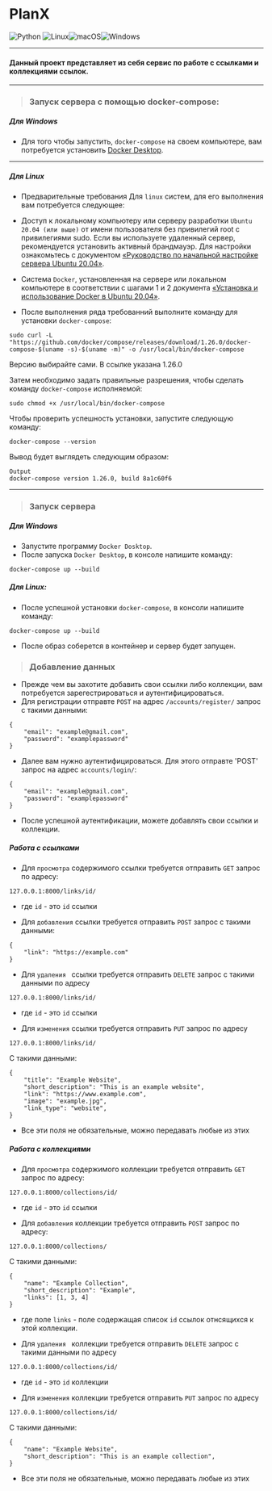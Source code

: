 # PlanX

![Python](https://img.shields.io/badge/python-3670A0?style=for-the-badge&logo=python&logoColor=ffdd54)
![Linux](https://img.shields.io/badge/Linux-FCC624?style=for-the-badge&logo=linux&logoColor=black)![macOS](https://img.shields.io/badge/mac%20os-000000?style=for-the-badge&logo=macos&logoColor=F0F0F0)![Windows](https://img.shields.io/badge/Windows-0078D6?style=for-the-badge&logo=windows&logoColor=white)
___
#### Данный проект представляет из себя сервис по работе с ссылками и коллекциями ссылок. 
___
>### Запуск сервера с помощью docker-compose:
##### Для Windows
* Для того чтобы запустить, `docker-compose` на своем компьютере, вам потребуется установить [Docker Desktop](https://www.docker.com/products/docker-desktop/).
___
##### Для Linux
* Предварительные требования Для `linux` систем, для его выполнения вам потребуется следующее:

* Доступ к локальному компьютеру или серверу разработки `Ubuntu 20.04 (или выше)` от имени пользователя без привилегий root с привилегиями sudo. Если вы используете удаленный сервер, рекомендуется установить активный брандмауэр. Для настройки ознакомьтесь с документом [«Руководство по начальной настройке сервера Ubuntu 20.04»](https://www.digitalocean.com/community/tutorials/initial-server-setup-with-ubuntu-20-04).
* Система `Docker`, установленная на сервере или локальном компьютере в соответствии с шагами 1 и 2 документа [«Установка и использование Docker в Ubuntu 20.04»](https://www.digitalocean.com/community/tutorials/how-to-install-and-use-docker-on-ubuntu-20-04).

* После выполнения ряда требованний выполните команду для установки `docker-compose`:
```
sudo curl -L "https://github.com/docker/compose/releases/download/1.26.0/docker-compose-$(uname -s)-$(uname -m)" -o /usr/local/bin/docker-compose
```
Версию выбирайте сами. В ссылке указана 1.26.0

Затем необходимо задать правильные разрешения, чтобы сделать команду `docker-compose` исполняемой:

```
sudo chmod +x /usr/local/bin/docker-compose
```

Чтобы проверить успешность установки, запустите следующую команду:
```
docker-compose --version
```

Вывод будет выглядеть следующим образом:

```
Output
docker-compose version 1.26.0, build 8a1c60f6
```

___
>### Запуск сервера
##### Для Windows 
* Запустите программу `Docker Dosktop`.
* После запуска `Docker Desktop`, в консоле напишите команду:
```
docker-compose up --build
``` 
##### Для Linux:
* После успешной установки `docker-compose`, в консоли  напишите команду: 
```
docker-compose up --build
``` 
* После образ соберется в контейнер и сервер будет запущен.

>### Добавление данных
* Прежде чем вы захотите добавить свои ссылки либо коллекции, вам потребуется зарегестрироваться и аутентифицироваться.
* Для регистрации отправте `POST` на адрес `/accounts/register/` запрос с такими данными: 
```
{
    "email": "example@gmail.com",
    "password": "examplepassword"
}
```
* Далее вам нужно аутентифицироваться. Для этого отправте 'POST' запрос на адрес `accounts/login/`:
```
{
    "email": "example@gmail.com",
    "password": "examplepassword"
}
```
* После успешной аутентификации, можете добавлять свои ссылки и коллекции.

##### Работа с ссылками
* Для `просмотра` содержимого ссылки требуется отправить `GET` запрос по адресу:
```
127.0.0.1:8000/links/id/
```
- где `id` - это `id` ссылки

* Для `добавления` ссылки требуется отправить `POST` запрос с такими данными: 
```
{
    "link": "https://example.com"
}
```
* Для `удаления ` ссылки требуется отправить `DELETE` запрос с такими данными по адресу 
```
127.0.0.1:8000/links/id/
```
- где `id` - это `id` ссылки

* Для `изменения` ссылки требуется отправить `PUT` запрос по адресу 
```
127.0.0.1:8000/links/id/
```
С такими данными: 
```
{
    "title": "Example Website",
    "short_description": "This is an example website",
    "link": "https://www.example.com",
    "image": "example.jpg",
    "link_type": "website",
}
``` 
* Все эти поля не обязательные, можно передавать любые из этих

##### Работа с коллекциями
* Для `просмотра` содержимого коллекции требуется отправить `GET` запрос по адресу:
```
127.0.0.1:8000/collections/id/
```
- где `id` - это `id` ссылки

* Для `добавления` коллекции требуется отправить `POST` запрос по адресу:
```
127.0.0.1:8000/collections/
```
С такими данными: 
```
{
    "name": "Example Collection",
    "short_description": "Example",
    "links": [1, 3, 4]
}
```
- где поле `links` - поле содержащая список `id` ссылок отнсящихся к этой коллекции.

* Для `удаления ` коллекции требуется отправить `DELETE` запрос с такими данными по адресу 
```
127.0.0.1:8000/collections/id/
```
- где `id` - это `id` коллекции

* Для `изменения` коллекции требуется отправить `PUT` запрос по адресу 
```
127.0.0.1:8000/collections/id/
```
С такими данными: 
```
{
    "name": "Example Website",
    "short_description": "This is an example collection",
}
``` 
* Все эти поля не обязательные, можно передавать любые из этих

